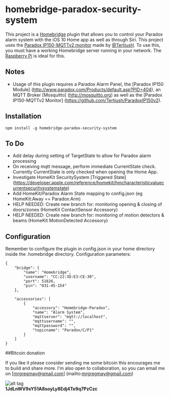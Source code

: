 # homebridge-paradox-security-system

This project is a [Homebridge](https://github.com/nfarina/homebridge) plugin that allows you to control your Paradox alarm system with the iOS 10 Home app as well as through Siri. This project uses the [Paradox IP150-MQTTv2 monitor](https://github.com/Tertiush/ParadoxIP150v2) made by [@TertiusH](https://github.com/Tertiush). To use this, you must have a working Homebridge server running in your network. The [Raspberry Pi](https://github.com/nfarina/homebridge/wiki/Running-HomeBridge-on-a-Raspberry-Pi) is ideal for this.


## Notes
- Usage of this plugin requires a Paradox Alarm Panel, the [Paradox IP150 Module] (http://www.paradox.com/Products/default.asp?PID=404), an MQTT Broker [Mosquitto] (http://mosquitto.org) as well as the [Paradox IP150-MQTTv2 Monitor] (https://github.com/Tertiush/ParadoxIP150v2).

## Installation

    npm install -g homebridge-paradox-security-system

##  To Do
- Add delay during setting of TargetState to allow for Paradox alarm processing
- On receiving mqtt message, perform immediate CurrentState check. Currently CurrentState is only checked when opening the Home App.
- Investigate HomeKit SecuritySystem [Triggered State] (https://developer.apple.com/reference/homekit/hmcharacteristicvaluecurrentsecuritysystemstate)
- Add HomeKit/Paradox Alarm State mapping to config.json (eg HomeKit:Away == Paradox:Arm)
- HELP NEEDED: Create new branch for: monitoring opening & closing of doors/zones (HomeKit ContactSensor Accessory)
- HELP NEEDED: Create new branch for: monitoring of motion detectors & beams (HomeKit MotionDetected Accessory)

## Configuration
Remember to configure the plugin in config.json in your home directory inside the .homebridge directory. Configuration parameters:

    {
        "bridge": {
            "name": "Homebridge",
            "username": "CC:22:3D:E3:CE:30",
            "port": 51826,
            "pin": "031-45-154"
        },

        "accessories": [
            {
                "accessory": "Homebridge-Paradox",
                "name": "Alarm System",
                "mqttserver": "mqtt://localhost",
                "mqttusername": "",
                "mqttpassword": "",
                "topicname": "Paradox/C/P1"
            }
        ]
    }

##Bitcoin donation

If you like it please consider sending me some bitcoin this encourages me to build and share more. I'm also open to collaboration, so you can email me on [mrgregmay@gmail.com] (mailto:mrgregmay@gmail.com)

![alt tag](https://github.com/MnrGreg/homebridge-paradox-security-system/edit/bitcoindonation.png)<br>
<strong>1JdLnWV9sY51A8soyLy8Edj4Te9q7PzCzc</strong>
